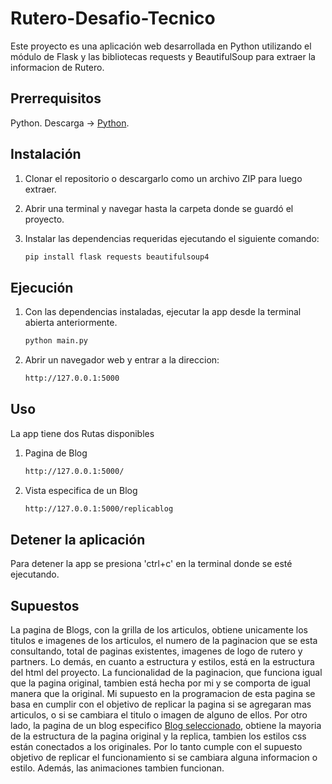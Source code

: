 # Rutero-Desafio-Tecnico

Este proyecto es una aplicación web desarrollada en Python utilizando el módulo de Flask y las bibliotecas requests y BeautifulSoup para extraer la informacion de Rutero.

## Prerrequisitos

Python. Descarga -> [Python](https://www.python.org/downloads/).

## Instalación

1. Clonar el repositorio o descargarlo como un archivo ZIP para luego extraer.

2. Abrir una terminal y navegar hasta la carpeta donde se guardó el proyecto.

3. Instalar las dependencias requeridas ejecutando el siguiente comando:

   ```bash
   pip install flask requests beautifulsoup4

## Ejecución

1. Con las dependencias instaladas, ejecutar la app desde la terminal abierta anteriormente.
   ```bash
   python main.py

2. Abrir un navegador web y entrar a la direccion:
   ```bash
   http://127.0.0.1:5000

## Uso

La app tiene dos Rutas disponibles

1. Pagina de Blog
   ```bash
   http://127.0.0.1:5000/
2. Vista especifica de un Blog
   ```bash
   http://127.0.0.1:5000/replicablog

## Detener la aplicación

Para detener la app se presiona 'ctrl+c' en la terminal donde se esté ejecutando.

## Supuestos

La pagina de Blogs, con la grilla de los articulos, obtiene unicamente los titulos e imagenes de los articulos, el numero de la paginacion que se esta consultando, total de paginas existentes, imagenes de logo de rutero y partners.
Lo demás, en cuanto a estructura y estilos, está en la estructura del html del proyecto. La funcionalidad de la paginacion, que funciona igual que la pagina original, tambien está hecha por mi y se comporta de igual manera que la original. Mi supuesto en la programacion de esta pagina se basa en cumplir con el objetivo de replicar la pagina si se agregaran mas articulos, o si se cambiara el titulo o imagen de alguno de ellos.
Por otro lado, la pagina de un blog especifico [Blog seleccionado](https://www.ruterocamping.com/blog/donde-ir-en-fiestas-patrias-tres-lugares-imperdibles-para-planificar-tu-viaje), obtiene la mayoria de la estructura de la pagina original y la replica, tambien los estilos css están conectados a los originales. Por lo tanto cumple con el supuesto objetivo de replicar el funcionamiento si se cambiara alguna informacion o estilo. Además, las animaciones tambien funcionan.
